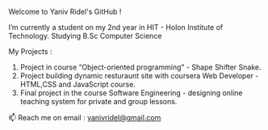 Welcome to Yaniv Ridel's GitHub !


 I’m currently a student on my 2nd year in HIT - Holon Institute of Technology.
 Studying B.Sc Computer Science 
 
 My Projects :
 1.  Project in course “Object-oriented programming"  - Shape Shifter Snake.
 2.  Project building dynamic resturaunt site with coursera Web Developer - HTML,CSS and JavaScript course.
 3.  Final project in the course Software Engineering - designing online teaching system for private and group lessons.



  📫 Reach me on email : yanivridel@gmail.com


